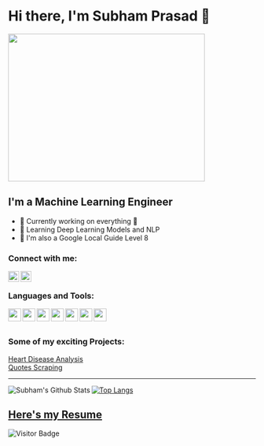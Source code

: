 # Hi there, I'm Subham Prasad 👋

<img src="https://thumbs.gfycat.com/LightConstantBuckeyebutterfly-size_restricted.gif"  width="400" height="300" />

## I'm a Machine Learning Engineer
- 🔭 Currently working on everything 🤣
- 🌱 Learning Deep Learning Models and NLP
- 👯 I'm also a Google Local Guide Level 8

### Connect with me:
[<img align="left" alt="Subham | LinkedIn" width="22px" src="https://image.flaticon.com/icons/png/512/174/174857.png" />][LinkedIn]
[<img align="left" alt="Subham | Kaggle" width="22px" src="https://cdn4.iconfinder.com/data/icons/logos-and-brands/512/189_Kaggle_logo_logos-512.png" />][Kaggle]

<br/>

### Languages and Tools:
[<img align="left"  width="26px" src="https://upload.wikimedia.org/wikipedia/commons/thumb/c/c3/Python-logo-notext.svg/1200px-Python-logo-notext.svg.png" />][Github]
[<img align="left"  width="26px" src="https://upload.wikimedia.org/wikipedia/commons/thumb/archive/7/7e/20180730220810%21Spyder_logo.svg/120px-Spyder_logo.svg.png" />][Github]
[<img align="left"  width="26px" src="https://user-images.githubusercontent.com/2676579/34940598-17cc20f0-f9be-11e7-8c6d-f0190d502d64.png" />][Github]
[<img align="left"  width="26px" src="https://encrypted-tbn0.gstatic.com/images?q=tbn%3AANd9GcRKXqbmvHjl6MSLnv2AiFzzonr6E0UZZjE97A&usqp=CAU" />][Github]
[<img align="left"  width="26px" src="https://image.flaticon.com/icons/png/512/25/25231.png" />][Github]
[<img align="left"  width="26px" src="https://cdn.worldvectorlogo.com/logos/heroku.svg" />][Github]
[<img align="left"  width="26px" src="https://www.todesktop.com/images/1c2437c139969ae8e4100b477fb824f1.svg" />][Github]

<br/>
<br/>

### Some of my exciting Projects:
 [Heart Disease Analysis](https://heart-analysis.herokuapp.com) <br/>
 [Quotes Scraping](https://quote-scraping.herokuapp.com/)

---

<!-- Source : https://github.com/anuraghazra/github-readme-stats. -->
<img align="left" alt="Subham's Github Stats" src="https://github-readme-stats.vercel.app/api?username=Subhamp7&show_icons=true&hide_border=true&theme=vue&hide=prs,issues&count_private=true" />

[![Top Langs](https://github-readme-stats.vercel.app/api/top-langs/?username=Subhamp7&hide=Perl&layout=compact&card_width=450)](https://github.com/Subhamp7/github-readme-stats)

## [Here's my Resume](https://subhamp7.github.io/Subhamp7/)

![Visitor Badge](https://visitor-badge.laobi.icu/badge?page_id=subhamp7)

[LinkedIn]: https://www.linkedin.com/in/subhamp7/
[Kaggle]:   https://www.kaggle.com/subhamp7
[Github]:   https://github.com/Subhamp7


